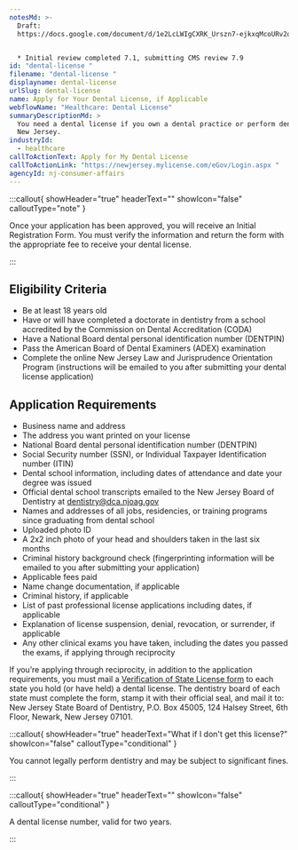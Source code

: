 ```yaml
---
notesMd: >-
  Draft:
  https://docs.google.com/document/d/1e2LcLWIgCXRK_Urszn7-ejkxqMcoURv2qoP1Ceu_1oY/edit


  * Initial review completed 7.1, submitting CMS review 7.9
id: "dental-license "
filename: "dental-license "
displayname: dental-license
urlSlug: dental-license
name: Apply for Your Dental License, if Applicable
webflowName: "Healthcare: Dental License"
summaryDescriptionMd: >
  You need a dental license if you own a dental practice or perform dentistry in
  New Jersey. 
industryId:
  - healthcare
callToActionText: Apply for My Dental License
callToActionLink: "https://newjersey.mylicense.com/eGov/Login.aspx "
agencyId: nj-consumer-affairs
---
```

:::callout{ showHeader="true" headerText="" showIcon="false" calloutType="note" }

Once your application has been approved, you will receive an Initial Registration Form. You must verify the information and return the form with the appropriate fee to receive your dental license.

:::

## Eligibility Criteria 

* Be at least 18 years old
* Have or will have completed a doctorate in dentistry from a school accredited by the Commission on Dental Accreditation (CODA)
* Have a National Board dental personal identification number (DENTPIN)
* Pass the American Board of Dental Examiners (ADEX) examination 
* Complete the online New Jersey Law and Jurisprudence Orientation Program (instructions will be emailed to you after submitting your dental license application)

## Application Requirements

* Business name and address 
* The address you want printed on your license
* National Board dental personal identification number (DENTPIN)
* Social Security number (SSN), or Individual Taxpayer Identification number (ITIN)
* Dental school information, including dates of attendance and date your degree was issued
* Official dental school transcripts emailed to the New Jersey Board of Dentistry at [dentistry@dca.njoag.gov](mailto:Dentistry@dca.njoag.gov) 
* Names and addresses of all jobs, residencies, or training programs since graduating from dental school
* Uploaded photo ID
* A 2x2 inch photo of your head and shoulders taken in the last six months
* Criminal history background check (fingerprinting information will be emailed to you after submitting your application)
* Applicable fees paid
* Name change documentation, if applicable
* Criminal history, if applicable
* List of past professional license applications including dates, if applicable
* Explanation of license suspension, denial, revocation, or surrender, if applicable
* Any other clinical exams you have taken, including the dates you passed the exams, if applying through reciprocity

If you’re applying through reciprocity, in addition to the application requirements, you must mail a [Verification of State License form](https://www.njconsumeraffairs.gov/den/Applications/Dentistry-Verification-of-State-License.pdf) to each state you hold (or have held) a dental license. The dentistry board of each state must complete the form, stamp it with their official seal, and mail it to: 
New Jersey State Board of Dentistry, P.O. Box 45005, 124 Halsey Street, 6th Floor, Newark, New Jersey 07101.

:::callout{ showHeader="true" headerText="What if I don't get this license?" showIcon="false" calloutType="conditional" }

You cannot legally perform dentistry and may be subject to significant fines.

:::

:::callout{ showHeader="true" headerText="" showIcon="false" calloutType="conditional" }

A dental license number, valid for two years.

:::